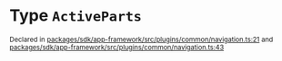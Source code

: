 # Type `ActiveParts`
<sub>Declared in [packages/sdk/app-framework/src/plugins/common/navigation.ts:21](https://github.com/dxos/dxos/blob/ee0bfefcb/packages/sdk/app-framework/src/plugins/common/navigation.ts#L21) and [packages/sdk/app-framework/src/plugins/common/navigation.ts:43](https://github.com/dxos/dxos/blob/ee0bfefcb/packages/sdk/app-framework/src/plugins/common/navigation.ts#L43)</sub>






